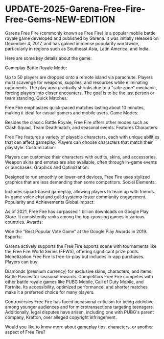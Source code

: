 # UPDATE-2025-Garena-Free-Fire-Free-Gems-NEW-EDITION
Garena Free Fire (commonly known as Free Fire) is a popular mobile battle royale game developed and published by Garena. It was initially released on December 4, 2017, and has gained immense popularity worldwide, particularly in regions such as Southeast Asia, Latin America, and India.

Here are some key details about the game:

Gameplay
Battle Royale Mode:

Up to 50 players are dropped onto a remote island via parachute.
Players must scavenge for weapons, supplies, and resources while eliminating opponents.
The play area gradually shrinks due to a "safe zone" mechanic, forcing players into closer encounters.
The goal is to be the last person or team standing.
Quick Matches:

Free Fire emphasizes quick-paced matches lasting about 10 minutes, making it ideal for casual gamers and mobile users.
Game Modes:

Besides the classic Battle Royale, Free Fire offers other modes such as Clash Squad, Team Deathmatch, and seasonal events.
Features
Characters:

Free Fire features a variety of playable characters, each with unique abilities that can affect gameplay. Players can choose characters that match their playstyle.
Customization:

Players can customize their characters with outfits, skins, and accessories.
Weapon skins and emotes are also available, often through in-game events or purchases.
Graphics and Optimization:

Designed to run smoothly on lower-end devices, Free Fire uses stylized graphics that are less demanding than some competitors.
Social Elements:

Includes squad-based gameplay, allowing players to team up with friends.
In-game voice chat and guild systems foster community engagement.
Popularity and Achievements
Global Impact:

As of 2021, Free Fire has surpassed 1 billion downloads on Google Play Store.
It consistently ranks among the top-grossing games in various countries.
Awards:

Won the "Best Popular Vote Game" at the Google Play Awards in 2019.
Esports:

Garena actively supports the Free Fire esports scene with tournaments like the Free Fire World Series (FFWS), offering significant prize pools.
Monetization
Free Fire is free-to-play but includes in-app purchases. Players can buy:

Diamonds (premium currency) for exclusive skins, characters, and items.
Battle Passes for seasonal rewards.
Competitors
Free Fire competes with other battle royale games like PUBG Mobile, Call of Duty Mobile, and Fortnite. Its accessibility, optimized performance, and shorter matches make it a preferred choice for many players.

Controversies
Free Fire has faced occasional criticism for being addictive among younger audiences and for microtransactions targeting teenagers. Additionally, legal disputes have arisen, including one with PUBG's parent company, Krafton, over alleged copyright infringement.

Would you like to know more about gameplay tips, characters, or another aspect of Free Fire?
